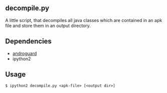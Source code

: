 decompile.py
------------
A little script, that decompiles all java classes which are contained in an apk file and store them in an output directory. 

Dependencies
------------
  - [androguard](https://github.com/androguard/androguard)
  - ipython2

Usage
-----
    $ ipython2 decompile.py <apk-file> [<output dir>]
